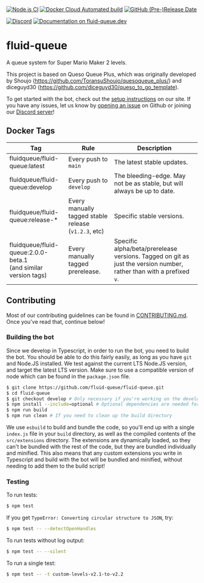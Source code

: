 [![Node.js CI](https://github.com/fluid-queue/fluid-queue/actions/workflows/node.js.yml/badge.svg)](https://github.com/fluid-queue/fluid-queue/actions/workflows/node.js.yml) [![Docker Cloud Automated build](https://img.shields.io/docker/cloud/automated/fluidqueue/fluid-queue?style=flat)](https://hub.docker.com/r/fluidqueue/fluid-queue) [![GitHub (Pre-)Release Date](https://img.shields.io/github/release-date-pre/fluid-queue/fluid-queue)](https://github.com/fluid-queue/fluid-queue/releases)

[![Discord](https://img.shields.io/discord/1040941309877301268?label=discord)](https://discord.gg/GCM98NKHbF) [![Documentation on fluid-queue.dev](https://img.shields.io/badge/documentation-on%20fluid--queue.dev-purple)](https://fluid-queue.dev)

# fluid-queue

A queue system for Super Mario Maker 2 levels.

This project is based on Queso Queue Plus, which was originally developed by Shoujo (<https://github.com/ToransuShoujo/quesoqueue_plus/>) and diceguyd30 (<https://github.com/diceguyd30/queso_to_go_template>).

To get started with the bot, check out the [setup instructions](https://fluid-queue.dev/docs) on our site. If you have any issues, let us know by [opening an issue](https://github.com/fluid-queue/fluid-queue/issues/new) on Github or joining our [Discord server](https://discord.gg/GCM98NKHbF)!

## Docker Tags

| Tag                                                               | Rule                                                 | Description                                                                                                         |
| ----------------------------------------------------------------- | ---------------------------------------------------- | ------------------------------------------------------------------------------------------------------------------- |
| fluidqueue/fluid-queue:latest                                     | Every push to `main`                                 | The latest stable updates.                                                                                          |
| fluidqueue/fluid-queue:develop                                    | Every push to `develop`                              | The bleeding-edge. May not be as stable, but will always be up to date.                                             |
| fluidqueue/fluid-queue:release-\*                                 | Every manually tagged stable release (`v1.2.3`, etc) | Specific stable versions.                                                                                           |
| fluidqueue/fluid-queue:2.0.0-beta.1<br>(and similar version tags) | Every manually tagged prerelease.                    | Specific alpha/beta/prerelease versions. Tagged on git as just the version number, rather than with a prefixed `v`. |

## Contributing

Most of our contributing guidelines can be found in [CONTRIBUTING.md](https://github.com/fluid-queue/fluid-queue/blob/main/CONTRIBUTING.md). Once you've read that, continue below!

### Building the bot

Since we develop in Typescript, in order to run the bot, you need to build the bot. You should be able to do this fairly easily, as long as you have `git` and Node.JS installed.
We test against the current LTS Node.JS version, and target the latest LTS version. Make sure to use a compatible version of node which can be found in the `package.json` file.

```sh
$ git clone https://github.com/fluid-queue/fluid-queue.git
$ cd fluid-queue
$ git checkout develop # Only necessary if you're working on the develop branch
$ npm install --include=optional # Optional dependencies are needed for the build and the tests
$ npm run build
$ npm run clean # If you need to clean up the build directory
```

We use `esbuild` to build and bundle the code, so you'll end up with a single `index.js` file in your `build` directory, as well as the compiled contents of the `src/extensions` directory. The extensions are dynamically loaded, so they can't be bundled with the rest of the code, but they are bundled individually and minified. This also means that any custom extensions you write in Typescript and build with the bot will be bundled and minified, without needing to add them to the build script!

### Testing

To run tests:

```sh
$ npm test
```

If you get `TypeError: Converting circular structure to JSON`, try:

```sh
$ npm test -- --detectOpenHandles
```

To run tests without log output:

```sh
$ npm test -- --silent
```

To run a single test:

```sh
$ npm test -- -t custom-levels-v2.1-to-v2.2
```
